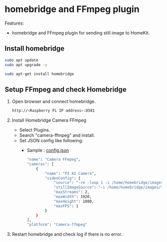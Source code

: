 # homebridge and FFmpeg plugin

Features:

- homebridge and FFmpeg plugin for sending still image to HomeKit.

## Install homebridge

```bash
sudo apt update
sudo apt upgrade -y
```

```bash
sudo apt-get install homebridge
```

## Setup FFmpeg and check Homebridge

1. Open browser and connect homebridge.

    ```bash
    http://<Raspberry Pi IP address>:8581
    ```

2. Install Homebridge Camera FFmpeg

    - Select Plugins.
    - Search "camera-ffmpeg" and install.
    - Set JSON config like following:
      - Sample : [config.json](./Camera-ffmpeg/config.json)

        ```bash
        "name": "Camera FFmpeg",
        "cameras": [
            {
                "name": "PI AI Camera",
                "videoConfig": {
                    "source": "-re -loop 1 -i /home/homebridge/images/latest.jpg",
                    "stillImageSource": "-i /home/homebridge/images/latest.jpg",
                    "maxStreams": 2,
                    "maxWidth": 1920,
                    "maxHeight": 1080,
                    "maxFPS": 1
                }
            }
        ],
        "platform": "Camera-ffmpeg"
        ```

3. Restart homebridge and check log if there is no error.
